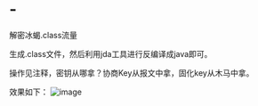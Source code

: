 # -
解密冰蝎.class流量

生成.class文件，然后利用jda工具进行反编译成java即可。

操作见注释，密钥从哪拿？协商Key从报文中拿，固化key从木马中拿。


效果如下：
![image](https://user-images.githubusercontent.com/52277791/113653989-7296a400-96c9-11eb-93c6-f09718d277d1.png)
